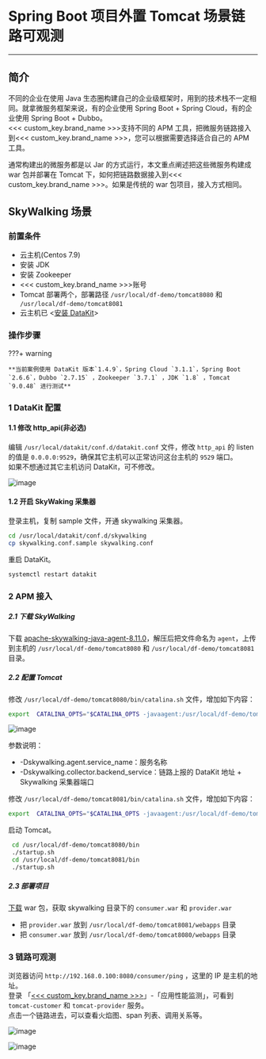 # Spring Boot 项目外置 Tomcat 场景链路可观测

---

## 简介

不同的企业在使用 Java 生态圈构建自己的企业级框架时，用到的技术栈不一定相同。就拿微服务框架来说，有的企业使用 Spring Boot + Spring Cloud，有的企业使用 Spring Boot + Dubbo。<br/>
<<< custom_key.brand_name >>>支持不同的 APM 工具，把微服务链路接入到<<< custom_key.brand_name >>>，您可以根据需要选择适合自己的 APM 工具。

通常构建出的微服务都是以 Jar 的方式运行，本文重点阐述把这些微服务构建成 war 包并部署在 Tomcat 下，如何把链路数据接入到<<< custom_key.brand_name >>>。如果是传统的 war 包项目，接入方式相同。

## SkyWalking 场景

### 前置条件

- 云主机(Centos 7.9)
- 安装 JDK
- 安装 Zookeeper
- <<< custom_key.brand_name >>>账号
- Tomcat 部署两个，部署路径 `/usr/local/df-demo/tomcat8080` 和 `/usr/local/df-demo/tomcat8081`
- 云主机已 <[安装 DataKit](../../datakit/datakit-install.md)>

### 操作步骤

???+ warning

    **当前案例使用 DataKit 版本`1.4.9`，Spring Cloud `3.1.1`，Spring Boot `2.6.6`，Dubbo `2.7.15` ，Zookeeper `3.7.1` ，JDK `1.8` ，Tomcat `9.0.48` 进行测试**

### 1 DataKit 配置

#### 1.1 修改 http_api(非必选)

编辑 `/usr/local/datakit/conf.d/datakit.conf` 文件，修改 `http_api` 的 listen 的值是 `0.0.0.0:9529`，确保其它主机可以正常访问这台主机的 `9529` 端口。<br/>
如果不想通过其它主机访问 DataKit，可不修改。

![image](../images/springboot-tomcat-1.png)

#### 1.2 开启 SkyWaking 采集器

登录主机，复制 sample 文件，开通 skywalking 采集器。

```bash
cd /usr/local/datakit/conf.d/skywalking
cp skywalking.conf.sample skywalking.conf
```

重启 DataKit。

```bash
systemctl restart datakit
```

### 2 APM 接入

##### 2.1 下载 SkyWalking

下载 [apache-skywalking-java-agent-8.11.0](https://www.apache.org/dyn/closer.cgi/skywalking/java-agent/8.11.0/apache-skywalking-java-agent-8.11.0.tgz)，解压后把文件命名为 `agent`，上传到主机的 `/usr/local/df-demo/tomcat8080` 和 `/usr/local/df-demo/tomcat8081` 目录。

##### 2.2 配置 Tomcat

修改 `/usr/local/df-demo/tomcat8080/bin/catalina.sh` 文件，增加如下内容：

```bash
export  CATALINA_OPTS="$CATALINA_OPTS -javaagent:/usr/local/df-demo/tomcat8080/agent/skywalking-agent.jar  -Dskywalking.agent.service_name=tomcat-customer  -Dskywalking.collector.backend_service=localhost:11800"
```

![image](../images/springboot-tomcat-2.png)

参数说明：

- -Dskywalking.agent.service_name：服务名称
- -Dskywalking.collector.backend_service：链路上报的 DataKit 地址 + Skywalking 采集器端口

修改 `/usr/local/df-demo/tomcat8081/bin/catalina.sh` 文件，增加如下内容：

```bash
export  CATALINA_OPTS="$CATALINA_OPTS -javaagent:/usr/local/df-demo/tomcat8081/agent/skywalking-agent.jar  -Dskywalking.agent.service_name=tomcat-provider  -Dskywalking.collector.backend_service=localhost:11800"
```

启动 Tomcat。

```bash
 cd /usr/local/df-demo/tomcat8080/bin
 ./startup.sh
 cd /usr/local/df-demo/tomcat8081/bin
 ./startup.sh
```

##### 2.3 部署项目

[下载](https://github.com/stevenliu2020/springboot-tomcat) war 包，获取 skywalking 目录下的 `consumer.war` 和 `provider.war`

- 把 `provider.war` 放到 `/usr/local/df-demo/tomcat8081/webapps` 目录
- 把 `consumer.war` 放到 `/usr/local/df-demo/tomcat8080/webapps` 目录

### 3 链路可观测

浏览器访问 `http://192.168.0.100:8080/consumer/ping` ，这里的 IP 是主机的地址。<br/>
登录 「[<<< custom_key.brand_name >>>](https://console.guance.com/)」-「应用性能监测」，可看到 `tomcat-customer` 和 `tomcat-provider` 服务。<br/>
点击一个链路进去，可以查看火焰图、span 列表、调用关系等。

![image](../images/springboot-tomcat-3.png)

![image](../images/springboot-tomcat-4.png)
